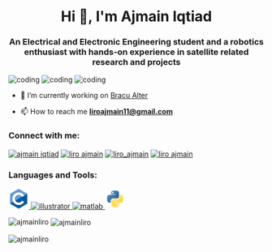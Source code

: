 <h1 align="center">Hi 👋, I'm Ajmain Iqtiad</h1>
<h3 align="center">An Electrical and Electronic Engineering student and a robotics enthusiast with hands-on experience in satellite related research and projects</h3>

<img aligh="right" alt="coding" width="400" src="https://www.pinterest.com/pin/drive-radio--321796335852554275/">

<img aligh="right" alt="coding" width="400" src="https://www.google.com/url?sa=i&url=https%3A%2F%2Fgiphy.com%2Fexplore%2Felectrical-circuit&psig=AOvVaw1k9RVHu3P1dMZmqeKtMKqI&ust=1716579522935000&source=images&cd=vfe&opi=89978449&ved=0CA8QjRxqFwoTCNimv5fDpIYDFQAAAAAdAAAAABAZ">

<img aligh="right" alt="coding" width="400" src="https://user-images.githubusercontent.com/55389276/140866485-8fb1c876-9a8f-4d6a-98dc-08c4981eaf70.gif">


- 🔭 I’m currently working on [Bracu Alter](https://www.facebook.com/profile.php?id=61557795005542)

- 📫 How to reach me **liroajmain11@gmail.com**

<h3 align="left">Connect with me:</h3>
<p align="left">
<a href="https://linkedin.com/in/ajmain iqtiad" target="blank"><img align="center" src="https://raw.githubusercontent.com/rahuldkjain/github-profile-readme-generator/master/src/images/icons/Social/linked-in-alt.svg" alt="ajmain iqtiad" height="30" width="40" /></a>
<a href="https://fb.com/liro ajmain" target="blank"><img align="center" src="https://raw.githubusercontent.com/rahuldkjain/github-profile-readme-generator/master/src/images/icons/Social/facebook.svg" alt="liro ajmain" height="30" width="40" /></a>
<a href="https://instagram.com/liro_ajmain" target="blank"><img align="center" src="https://raw.githubusercontent.com/rahuldkjain/github-profile-readme-generator/master/src/images/icons/Social/instagram.svg" alt="liro_ajmain" height="30" width="40" /></a>
<a href="https://www.youtube.com/c/liro ajmain" target="blank"><img align="center" src="https://raw.githubusercontent.com/rahuldkjain/github-profile-readme-generator/master/src/images/icons/Social/youtube.svg" alt="liro ajmain" height="30" width="40" /></a>
</p>

<h3 align="left">Languages and Tools:</h3>
<p align="left"> <a href="https://www.cprogramming.com/" target="_blank" rel="noreferrer"> <img src="https://raw.githubusercontent.com/devicons/devicon/master/icons/c/c-original.svg" alt="c" width="40" height="40"/> </a> <a href="https://www.adobe.com/in/products/illustrator.html" target="_blank" rel="noreferrer"> <img src="https://www.vectorlogo.zone/logos/adobe_illustrator/adobe_illustrator-icon.svg" alt="illustrator" width="40" height="40"/> </a> <a href="https://www.mathworks.com/" target="_blank" rel="noreferrer"> <img src="https://upload.wikimedia.org/wikipedia/commons/2/21/Matlab_Logo.png" alt="matlab" width="40" height="40"/> </a> <a href="https://www.python.org" target="_blank" rel="noreferrer"> <img src="https://raw.githubusercontent.com/devicons/devicon/master/icons/python/python-original.svg" alt="python" width="40" height="40"/> </a> </p>

<p><img align="left" src="https://github-readme-stats.vercel.app/api/top-langs?username=ajmainliro&show_icons=true&locale=en&layout=compact" alt="ajmainliro" /></p>

<p>&nbsp;<img align="center" src="https://github-readme-stats.vercel.app/api?username=ajmainliro&show_icons=true&locale=en" alt="ajmainliro" /></p>

<p><img align="center" src="https://github-readme-streak-stats.herokuapp.com/?user=ajmainliro&" alt="ajmainliro" /></p>
